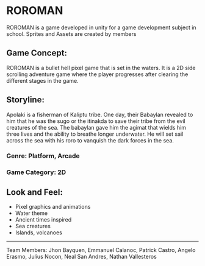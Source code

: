 # ROROMAN
ROROMAN is a game developed in unity for a game development subject in school. Sprites and Assets are created by members

## Game Concept: 
ROROMAN is a bullet hell pixel game that is set in the waters. It is a 2D side scrolling adventure game where the player progresses after clearing the different stages in the game. 

## Storyline:
Apolaki is a fisherman of Kaliptu tribe. One day, their Babaylan revealed to him that he was the sugo or the itinakda to save their tribe from the evil creatures of the sea. 
The babaylan gave him the agimat that wields him three lives and the ability to breathe longer underwater. He will set sail across the sea with his roro to vanquish the dark forces in the sea.

### Genre: Platform, Arcade

### Game Category: 2D

## Look and Feel: 
- Pixel graphics and animations
- Water theme
- Ancient times inspired
- Sea creatures
- Islands, volcanoes

---

Team Members:  Jhon Bayquen, Emmanuel Calanoc, Patrick Castro, Angelo Erasmo, Julius Nocon, Neal San Andres, Nathan Vallesteros
